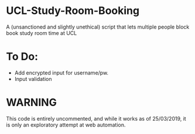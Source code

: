 # UCL-Study-Room-Booking
A (unsanctioned and slightly unethical) script that lets multiple people block book study room time at UCL

# To Do:
- Add encrypted input for username/pw. 
- Input validation

# WARNING
This code is entirely uncommented, and while it works as of 25/03/2019, it is only an exploratory attempt at web automation.   

